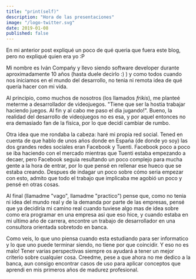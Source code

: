 ```yaml
---
title: "print(self)"
description: "Hora de las presentaciones"
image: "/logo-twitter.svg"
date: 2019-01-08
published: false
---
```

En mi anterior post expliqué un poco de qué queria que fuera este blog, pero no expliqué quien era yo :P 

Mi nombre es Iván Compańy y llevo siendo software developer durante aproximadamente 10 años (hasta duele decirlo :) ) y como todos cuando nos iniciamos en el mundo del desarrollo, no tenia ni remota idea de qué quería hacer con mi vida.

Al principio, como muchos de nosotros (los llamados *frikis*), me planteé meterme a desarrollador de videojuegos. "Tiene que ser la hostia trabajar haciendo juegos. Al fin y al cabo me paso el dia jugando!". Bueno, la realidad del desarrollo de videojuegos no es esa, y por aquel entonces no era demasiado fan de la física, por lo que decidí cambiar de rumbo.

Otra idea que me rondaba la cabeza: haré mi propia red social. Tened en cuenta de que hablo de unos ańos donde en Espańa (de donde yo soy) las dos grandes redes sociales eran Facebook y Tuenti. Facebook poco a poco se iba haciendo con el mercado mientras que Tuenti estaba empezando a decaer, pero Facebook seguia resultando un poco complejo para mucha gente a la hora de entrar, por lo que pensé en rellenar ese hueco que se estaba creando. Despues de indagar un poco sobre cómo seria empezar con esto, admito que todo el trabajo que implicaba me agobió un poco y pensé en otras cosas.

Al final (llamadme "vago", llamadme "practico") pense que, como no tenia ni idea del mundo real y de la demanda por parte de las empresas, pensé que ya decidiría mi camino real cuando tuviese algo mas de idea sobre como era programar en una empresa asi que eso hice, y cuando estaba en mi ultimo ańo de carrera, encontre un trabajo de desarrollador en una consultora orientada sobretodo en banca.

Como veis, lo que uno piensa cuando esta estudiando para ser informatico y lo que uno puede terminar siendo, no tiene por que coincidir. Y eso no es malo! Tener varias perspectivas siempre os ayudará a tener un mejor criterio sobre cualquier cosa. Creedme, pese a que ahora no me dedico a la banca, aun consigo encontrar casos de uso para aplicar conceptos que aprendi en mis primeros años de madurez profesional.
